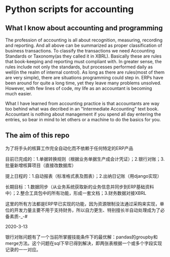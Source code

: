 # Python scripts for accounting
## What I know about accounting and programming
The profession of accounting is all about recognition, measuring, recording and reporting. And all above can be summarized as proper classification of business transactions. To classify the transactions we need Accounting Standards or Taxonomy(as they called it in XBRL). Basically these are rules that book-keeping and reporting must compliant with. In greater sense, the rules include not only the standards, but processes performed daily as well(in the realm of internal control). As long as there are rules(most of them are very simple), there are situations programming could step in. ERPs have been around for quite a long time, yet they leave many problems unsolved. However, with few lines of code, my life as an accountant is becoming much easier.

What I have learned from accounting practice is that accountants are way too behind what was decribed in an "Intermediate Accounting" text book. Accountant is nothing about management if you spend all day entering the entries, so bear in mind to let others or a machine to do the basics for you.
## The aim of this repo
为了将手头的核算工作完全自动化而不依赖于任何特定的ERP产品

目前已完成的：1.单据转换规则（根据业务单据生产成会计凭证）；2.银行对账；3.批量新增核算项目（直接改数据库）

提上日程的：1.自动报表（标准格式表及图表）；2.出纳日记账（用django实现）

长期目标：1.数据同步（从业务系统获取新的业务信息并同步到ERP基础资料中）；2.整合工具包中的所有功能，形成一套文档；3.财务数据对接XBRL

这里的所有方法都是ERP早已实现的功能，因为资源限制没法通过采购来实现，单位的开发力量主要不用于支持财务，所以自力更生、特别擅长半自动处理成为了必备素质-_-#  

2020-3-13

银行对账问题有了一个当前所掌握技能条件下的最优解：pandas的groupby和merge方法。这个问题在sql下早已得到解决，即两张表根据一个或多个字段实现记录的一一对应。
